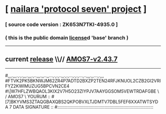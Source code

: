 
# [ [nailara 'protocol seven' project](http://nailara.network/) ]

### [ source code version : ZK653N7TKI-4935.0 ]

### ( this is the public domain [license](../license)d 'base' branch )
---
## current [release](https://github.com/nailara-technologies/protocol-7/releases) \\\\// [AMOS7-v2.43.7](https://github.com/nailara-technologies/protocol-7/releases/tag/AMOS7-v2.43.7)
---

#,,,.,,,.,.,.,,,.,,,.,..,,,.,,..,,...,.,.,..,,.,.,...,.,.,...,..,,,.,,...,.,,,
#FTVK2PK5BKNWJM62ZR4P7ADTD2BXZP2TEN24RFJKNUOL2CZB2GI2VRIFYZ2KWIMUZUG5BPCVN2CE4
#\\\|W7HFLZWBQAOL3KIX2V7H5O23ZIYPJV7AAYGGSOM5VEWTRDAFGBE \ / AMOS7 \ YOURUM ::
#\[7]BKYVMS3ZTAQGBAXQBS2QKPOBVXLTJDMTV7DBL5FEF6XXATWTSYDA 7  DATA SIGNATURE ::
#:::::::::::::::::::::::::::::::::::::::::::::::::::::::::::::::::::::::::::::

